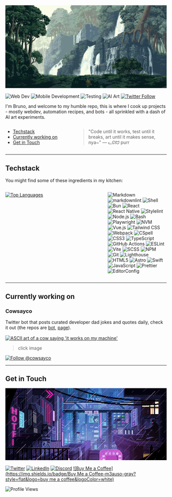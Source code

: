 <!-- markdownlint-disable MD041 -->

<div align="center">

  <img src="bg.gif" alt="A serene pixel art landscape with waterfalls cascading down cliffs surrounded by lush forest" style="object-fit: cover;" />

</div>

![Web Dev](https://img.shields.io/badge/Web_Dev-1572B6?style=flat&logo=html5&logoColor=white)
![Mobile Development](https://img.shields.io/badge/Mobile_Development-3178C6?style=flat&logo=android&logoColor=white)
![Testing](https://img.shields.io/badge/Testing-E33332?style=flat&logo=testing-library&logoColor=white)
![AI Art](https://img.shields.io/badge/AI%20Art-FF6B6B?style=flat&logo=tensorflow&logoColor=white)
[![Twitter Follow](https://img.shields.io/twitter/follow/brun0vop?style=social)](https://twitter.com/brun0vop)

I'm Bruno, and welcome to my humble repo, this is where I cook up projects - mostly webdev, automation recipes, and bots - all sprinkled with a dash of AI art experiments.

<div style="display: flex;">
<div style="float: left;word-wrap: nowrap; white-space: nowrap; padding-right: 20px; min-width: 200px;">

- [Techstack](#techstack)
- [Currently working on](#currently-working-on)
- [Get in Touch](#get-in-touch)

</div>
<div style="float: right; vertical-align: center;">

  <blockquote>

  "Code until it works, test until it breaks, art until it makes sense, nya~"
  — ᓚᘏᗢ purr

  </blockquote>

</div>
</div>

---

## Techstack

You might find some of these ingredients in my kitchen:

<div style="display: flex;">

  <div style="float: left; min-width: 300px; padding-right: 20px;">

  [![Top Languages](https://github-readme-stats.vercel.app/api/top-langs/?username=brun0vop&disable_animations=true&theme=transparent)](https://github.com/brun0vop)

</div>

  <div >

  ![Markdown](https://img.shields.io/badge/Markdown-000000?style=flat&logo=markdown&logoColor=white)
  ![markdownlint](https://img.shields.io/badge/markdownlint-000000?style=flat&logo=markdown&logoColor=white)
  ![Shell](https://img.shields.io/badge/Shell-121011?style=flat&logo=gnu-bash&logoColor=white)
  ![Bun](https://img.shields.io/badge/Bun-000000?style=flat&logo=bun&logoColor=white)
  ![React](https://img.shields.io/badge/React-20232A?style=flat&logo=react&logoColor=61DAFB)
  ![React Native](https://img.shields.io/badge/React_Native-20232A?style=flat&logo=react&logoColor=61DAFB)
  ![Stylelint](https://img.shields.io/badge/Stylelint-263238?style=flat&logo=stylelint&logoColor=white)
  ![Node.js](https://img.shields.io/badge/Node.js-339933?style=flat&logo=node.js&logoColor=white)
  ![Bash](https://img.shields.io/badge/Bash-4EAA25?style=flat&logo=gnu-bash&logoColor=white)
  ![Playwright](https://img.shields.io/badge/Playwright-45ba4b?style=flat&logo=playwright&logoColor=white)
  ![NVM](https://img.shields.io/badge/NVM-33FF00?style=flat&logo=node.js&logoColor=white)
  ![Vue.js](https://img.shields.io/badge/Vue.js-4FC08D?style=flat&logo=vue.js&logoColor=white)
  ![Tailwind CSS](https://img.shields.io/badge/Tailwind_CSS-38B2AC?style=flat&logo=tailwind-css&logoColor=white)
  ![Webpack](https://img.shields.io/badge/Webpack-8DD6F9?style=flat&logo=webpack&logoColor=black)
  ![CSpell](https://img.shields.io/badge/CSpell-2C8EBB?style=flat&logo=spell-check&logoColor=white)
  ![CSS3](https://img.shields.io/badge/CSS3-1572B6?style=flat&logo=css3&logoColor=white)
  ![TypeScript](https://img.shields.io/badge/TypeScript-007ACC?style=flat&logo=typescript&logoColor=white)
  ![GitHub Actions](https://img.shields.io/badge/GitHub_Actions-2088FF?style=flat&logo=github-actions&logoColor=white)
  ![ESLint](https://img.shields.io/badge/ESLint-4B32C3?style=flat&logo=eslint&logoColor=white)
  ![Vite](https://img.shields.io/badge/Vite-646CFF?style=flat&logo=vite&logoColor=white)
  ![SCSS](https://img.shields.io/badge/SCSS-CC6699?style=flat&logo=sass&logoColor=white)
  ![NPM](https://img.shields.io/badge/NPM-CB3837?style=flat&logo=npm&logoColor=white)
  ![Git](https://img.shields.io/badge/Git-F05032?style=flat&logo=git&logoColor=white)
  ![Lighthouse](https://img.shields.io/badge/Lighthouse-F44B21?style=flat&logo=lighthouse&logoColor=white)
  ![HTML5](https://img.shields.io/badge/HTML5-E34F26?style=flat&logo=html5&logoColor=white)
  ![Astro](https://img.shields.io/badge/Astro-FF5D01?style=flat&logo=astro&logoColor=white)
  ![Swift](https://img.shields.io/badge/Swift-FA7343?style=flat&logo=swift&logoColor=white)
  ![JavaScript](https://img.shields.io/badge/JavaScript-F7DF1E?style=flat&logo=javascript&logoColor=black)
  ![Prettier](https://img.shields.io/badge/Prettier-F7B93E?style=flat&logo=prettier&logoColor=black)
  ![EditorConfig](https://img.shields.io/badge/EditorConfig-E0EFEF?style=flat&logo=editorconfig&logoColor=000)

  </div>

</div>

---

## Currently working on

### Cowsayco <!-- omit in toc -->

Twitter bot that posts curated developer dad jokes and quotes daily, check it out (the repos are [bot](https://github.com/brun0vop/cowsay), [page](https://github.com/brun0vop/cowsay.co)).

<a href="https://cowsay.co">
  <img align="center" src="https://cowsay.co/social-card.png" alt="ASCII art of a cow saying 'it works on my machine'" />
</a>

> click image

[![Follow @cowsayco](https://img.shields.io/twitter/follow/cowsayco?style=social)](https://x.com/cowsayco)

---

## Get in Touch

<div style="display: block; width: 100%;">

  <img src="bg2.gif" alt="A cyberpunk pixel art cityscape at night with neon signs and rain-slicked streets" style="object-fit: cover;" />

</div>

[![Twitter](https://img.shields.io/badge/Twitter-m3auso-1DA1F2?style=flat&logo=twitter&logoColor=white)](https://twitter.com/m3auso)
[![LinkedIn](https://img.shields.io/badge/LinkedIn--0077B5?style=flat&logo=linkedin&logoColor=white)](https://linkedin.com/in/brunovop/)
[![Discord](https://img.shields.io/badge/Discord-cowsayco-5865F2?style=flat&logo=discord&logoColor=white)](https://discord.gg/cowsayco)
[![Buy Me a Coffee](https://img.shields.io/badge/Buy Me a Coffee-m3auso-gray?style=flat&logo=buy me a coffee&logoColor=white)](https://buymeacoffee.com/m3auso)

![Profile Views](https://komarev.com/ghpvc/?username=brun0vop&color=blueviolet)

<!-- [![trophy](https://github-profile-trophy.vercel.app/?username=brun0vop&theme=dracula&row=1)](https://github.com/ryo-ma/github-profile-trophy) -->
